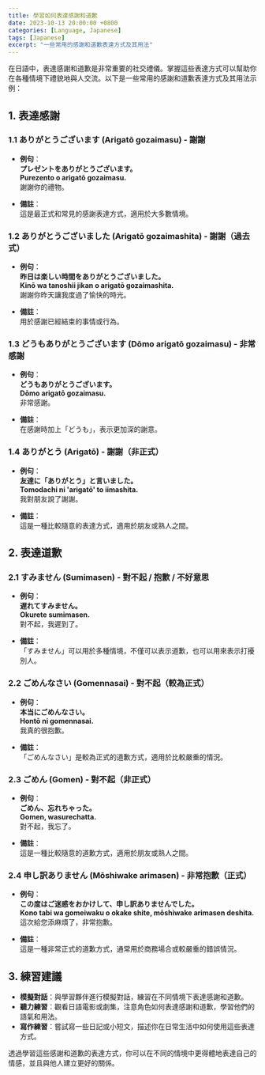 ```yaml
---
title: 學習如何表達感謝和道歉
date: 2023-10-13 20:00:00 +0800
categories: [Language, Japanese]
tags: [Japanese] 
excerpt: "一些常用的感謝和道歉表達方式及其用法"
---
```


在日語中，表達感謝和道歉是非常重要的社交禮儀。掌握這些表達方式可以幫助你在各種情境下禮貌地與人交流。以下是一些常用的感謝和道歉表達方式及其用法示例：

## **1. 表達感謝**

### **1.1 ありがとうございます (Arigatō gozaimasu)** - 謝謝
- **例句**：  
  **プレゼントをありがとうございます。**  
  **Purezento o arigatō gozaimasu.**  
  謝謝你的禮物。

- **備註**：  
  這是最正式和常見的感謝表達方式，適用於大多數情境。

### **1.2 ありがとうございました (Arigatō gozaimashita)** - 謝謝（過去式）
- **例句**：  
  **昨日は楽しい時間をありがとうございました。**  
  **Kinō wa tanoshii jikan o arigatō gozaimashita.**  
  謝謝你昨天讓我度過了愉快的時光。

- **備註**：  
  用於感謝已經結束的事情或行為。

### **1.3 どうもありがとうございます (Dōmo arigatō gozaimasu)** - 非常感謝
- **例句**：  
  **どうもありがとうございます。**  
  **Dōmo arigatō gozaimasu.**  
  非常感謝。

- **備註**：  
  在感謝時加上「どうも」，表示更加深的謝意。

### **1.4 ありがとう (Arigatō)** - 謝謝（非正式）
- **例句**：  
  **友達に「ありがとう」と言いました。**  
  **Tomodachi ni 'arigatō' to iimashita.**  
  我對朋友說了謝謝。

- **備註**：  
  這是一種比較隨意的表達方式，適用於朋友或熟人之間。

## **2. 表達道歉**

### **2.1 すみません (Sumimasen)** - 對不起 / 抱歉 / 不好意思
- **例句**：  
  **遅れてすみません。**  
  **Okurete sumimasen.**  
  對不起，我遲到了。

- **備註**：  
  「すみません」可以用於多種情境，不僅可以表示道歉，也可以用來表示打擾別人。

### **2.2 ごめんなさい (Gomennasai)** - 對不起（較為正式）
- **例句**：  
  **本当にごめんなさい。**  
  **Hontō ni gomennasai.**  
  我真的很抱歉。

- **備註**：  
  「ごめんなさい」是較為正式的道歉方式，適用於比較嚴重的情況。

### **2.3 ごめん (Gomen)** - 對不起（非正式）
- **例句**：  
  **ごめん、忘れちゃった。**  
  **Gomen, wasurechatta.**  
  對不起，我忘了。

- **備註**：  
  這是一種比較隨意的道歉方式，適用於朋友或熟人之間。

### **2.4 申し訳ありません (Mōshiwake arimasen)** - 非常抱歉（正式）
- **例句**：  
  **この度はご迷惑をおかけして、申し訳ありませんでした。**  
  **Kono tabi wa gomeiwaku o okake shite, mōshiwake arimasen deshita.**  
  這次給您添麻煩了，非常抱歉。

- **備註**：  
  這是一種非常正式的道歉方式，通常用於商務場合或較嚴重的錯誤情況。

## **3. 練習建議**

- **模擬對話**：與學習夥伴進行模擬對話，練習在不同情境下表達感謝和道歉。
- **聽力練習**：觀看日語電影或劇集，注意角色如何表達感謝和道歉，學習他們的語氣和用法。
- **寫作練習**：嘗試寫一些日記或小短文，描述你在日常生活中如何使用這些表達方式。

透過學習這些感謝和道歉的表達方式，你可以在不同的情境中更得體地表達自己的情感，並且與他人建立更好的關係。
